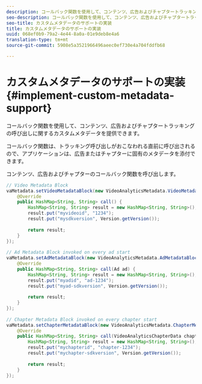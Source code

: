 ```yaml
---
description: コールバック関数を使用して、コンテンツ、広告およびチャプタートラッキングの呼び出しに関するカスタムメタデータを提供できます。
seo-description: コールバック関数を使用して、コンテンツ、広告およびチャプタートラッキングの呼び出しに関するカスタムメタデータを提供できます。
seo-title: カスタムメタデータのサポートの実装
title: カスタムメタデータのサポートの実装
uuid: 068ef0b9-79a2-4e44-8a0a-01e9deb8e4a6
translation-type: tm+mt
source-git-commit: 5908e5a3521966496aeec0ef730e4a704fddfb68

---
```



# カスタムメタデータのサポートの実装 {#implement-custom-metadata-support}

コールバック関数を使用して、コンテンツ、広告およびチャプタートラッキングの呼び出しに関するカスタムメタデータを提供できます。

コールバック関数は、トラッキング呼び出しがおこなわれる直前に呼び出されるので、アプリケーションは、広告またはチャプターに固有のメタデータを添付できます。

コンテンツ、広告およびチャプターのコールバック関数を呼び出します。

```java
// Video Metadata Block 
vaMetadata.setVideoMetadataBlock(new VideoAnalyticsMetadata.VideoMetadataBlock() { 
    @Override 
    public HashMap<String, String> call() { 
        HashMap<String, String> result = new HashMap<String, String>(); 
        result.put("myvideoid", "1234"); 
        result.put("mysdkversion", Version.getVersion()); 
  
        return result; 
    } 
}); 
  
// Ad Metadata Block invoked on every ad start 
vaMetadata.setAdMetadataBlock(new VideoAnalyticsMetadata.AdMetadataBlock() { 
    @Override 
    public HashMap<String, String> call(Ad ad) { 
        HashMap<String, String> result = new HashMap<String, String>(); 
        result.put("myadid", "ad-1234"); 
        result.put("myad-sdkversion", Version.getVersion()); 
  
        return result; 
    } 
}); 
  
// Chapter Metadata Block invoked on every chapter start 
vaMetadata.setChapterMetadataBlock(new VideoAnalyticsMetadata.ChapterMetadataBlock() { 
    @Override 
    public HashMap<String, String> call(VideoAnalyticsChapterData chapter) { 
        HashMap<String, String> result = new HashMap<String, String>(); 
        result.put("mychapterid", "chapter-1234"); 
        result.put("mychapter-sdkversion", Version.getVersion()); 
  
        return result; 
    } 
});
```

